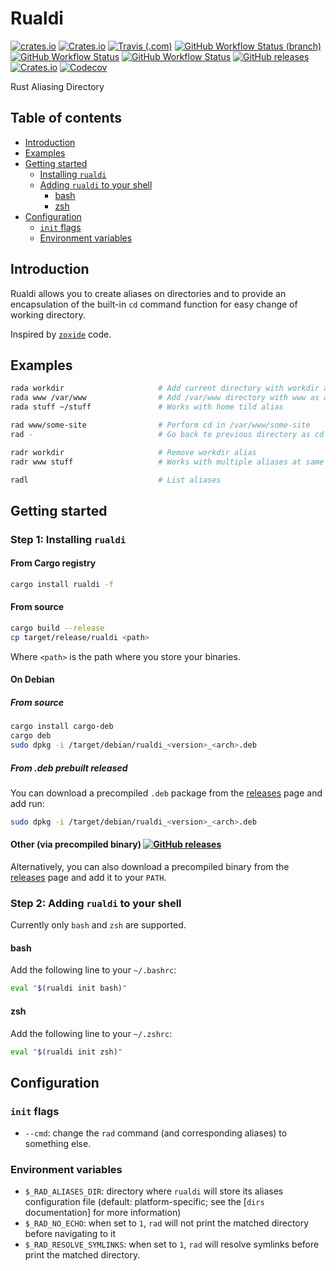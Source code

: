 # Rualdi

[![crates.io](https://img.shields.io/crates/v/rualdi?logo=Rust)](https://crates.io/crates/rualdi)
[![Crates.io](https://img.shields.io/crates/d/rualdi?label=crates.io%20downloads&logo=Rust)](https://crates.io/crates/rualdi)
[![Travis (.com)](https://img.shields.io/travis/com/Jarsop/rualdi?label=Travis%20CI&logo=Travis)](https://travis-ci.com/Jarsop/rualdi)
[![GitHub Workflow Status (branch)](https://img.shields.io/github/workflow/status/Jarsop/rualdi/Main%20workflow/master?label=Main%20workflow&logo=GitHub)](https://github.com/Jarsop/rualdi/actions?query=workflow%3A%22Main+workflow%22)
[![GitHub Workflow Status](https://img.shields.io/github/workflow/status/Jarsop/rualdi/Release?label=Release&logo=Github)](https://github.com/Jarsop/rualdi/actions?query=workflow%3A%22Release%22)
[![GitHub Workflow Status](https://img.shields.io/github/workflow/status/Jarsop/rualdi/Security%20audit?label=Audit&logo=Github)](https://github.com/Jarsop/rualdi/actions?query=workflow%3A%22Security+audit%22)
[![GitHub releases](https://img.shields.io/github/v/release/Jarsop/rualdi?color=blue&label=GitHub%20Releases&logo=GitHub&sort=semver)](https://github.com/Jarsop/rualdi/releases)
[![Crates.io](https://img.shields.io/crates/l/rualdi/0.1.4)](https://crates.io/crates/rualdi)
[![Codecov](https://img.shields.io/codecov/c/github/Jarsop/rualdi)](https://codecov.io/gh/Jarsop/rualdi)

Rust Aliasing Directory

## Table of contents

- [Introduction](#introduction)
- [Examples](#examples)
- [Getting started](#getting-started)
  - [Installing `rualdi`](#step-1-installing-rualdi)
  - [Adding `rualdi` to your shell](#step-3-adding-rualdi-to-your-shell)
    - [bash](#bash)
    - [zsh](#zsh)
- [Configuration](#configuration)
  - [`init` flags](#init-flags)
  - [Environment variables](#environment-variables)

## Introduction

Rualdi allows you to create aliases on directories and to provide
an encapsulation of the built-in `cd` command function for easy change of working directory.

Inspired by [`zoxide`](https://github.com/ajeetdsouza/zoxide) code.

## Examples
```sh
rada workdir                     # Add current directory with workdir as alias
rada www /var/www                # Add /var/www directory with www as alias
rada stuff ~/stuff               # Works with home tild alias

rad www/some-site                # Perform cd in /var/www/some-site
rad -                            # Go back to previous directory as cd do it

radr workdir                     # Remove workdir alias
radr www stuff                   # Works with multiple aliases at same time

radl                             # List aliases
```

## Getting started

### Step 1: Installing `rualdi`

#### From Cargo registry
```sh
cargo install rualdi -f
```

#### From source
```sh
cargo build --release
cp target/release/rualdi <path>
```
Where `<path>` is the path where you store your binaries.

#### On Debian

##### From source
```sh
cargo install cargo-deb
cargo deb
sudo dpkg -i /target/debian/rualdi_<version>_<arch>.deb
```

##### From .deb prebuilt released
You can download a precompiled `.deb` package from the
[releases](https://github.com/Jarsop/rualdi/releases) page and add run:

```sh
sudo dpkg -i /target/debian/rualdi_<version>_<arch>.deb
```

#### Other (via precompiled binary) [![GitHub releases](https://img.shields.io/github/v/release/Jarsop/rualdi?color=blue&label=GitHub%20Releases&&logo=GitHub&sort=semver)](https://github.com/Jarsop/rualdi/releases)
Alternatively, you can also download a precompiled binary from the
[releases](https://github.com/Jarsop/rualdi/releases) page and add it to
your `PATH`.

### Step 2: Adding `rualdi` to your shell

Currently only `bash` and `zsh` are supported.

#### bash

Add the following line to your `~/.bashrc`:

```sh
eval "$(rualdi init bash)"
```

#### zsh

Add the following line to your `~/.zshrc`:

```sh
eval "$(rualdi init zsh)"
```

## Configuration

### `init` flags

- `--cmd`: change the `rad` command (and corresponding aliases) to something else.

### Environment variables

- `$_RAD_ALIASES_DIR`: directory where `rualdi` will store its aliases configuration file
  (default: platform-specific; see the [`dirs` documentation] for more information)
- `$_RAD_NO_ECHO`: when set to `1`, `rad` will not print the matched directory before navigating to it
- `$_RAD_RESOLVE_SYMLINKS`: when set to `1`, `rad` will resolve symlinks before print the matched directory.

[`dirs-next` documentation]: https://docs.rs/dirs-next/latest/dirs_next/fn.data_local_dir.html
